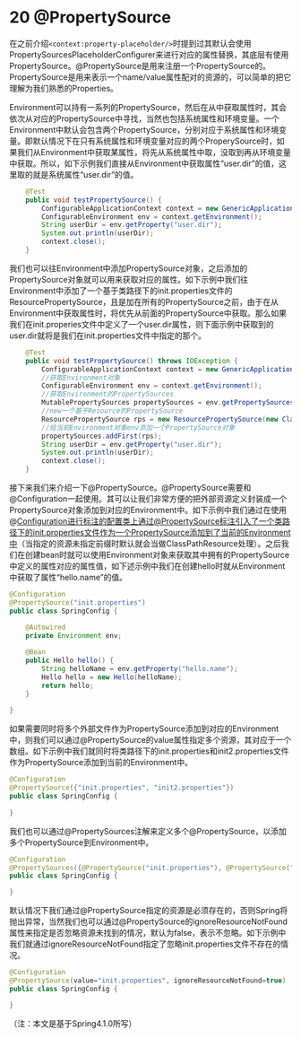 # 20 @PropertySource
  
在之前介绍`<context:property-placeholder/>`时提到过其默认会使用PropertySourcesPlaceholderConfigurer来进行对应的属性替换，其底层有使用PropertySource。@PropertySource是用来注册一个PropertySource的。PropertySource是用来表示一个name/value属性配对的资源的，可以简单的把它理解为我们熟悉的Properties。  
  
Environment可以持有一系列的PropertySource，然后在从中获取属性时，其会依次从对应的PropertySource中寻找，当然也包括系统属性和环境变量。一个Environment中默认会包含两个PropertySource，分别对应于系统属性和环境变量。即默认情况下在只有系统属性和环境变量对应的两个ProperySource时，如果我们从Environment中获取某属性，将先从系统属性中取，没取到再从环境变量中获取。所以，如下示例我们直接从Environment中获取属性“user.dir”的值，这里取的就是系统属性“user.dir”的值。
```java
	@Test
	public void testPropertySource() {
		ConfigurableApplicationContext context = new GenericApplicationContext();
		ConfigurableEnvironment env = context.getEnvironment();
		String userDir = env.getProperty("user.dir");
		System.out.println(userDir);
		context.close();
	}
```
	
我们也可以往Environment中添加PropertySource对象，之后添加的PropertySource对象就可以用来获取对应的属性。如下示例中我们往Environment中添加了一个基于类路径下的init.properties文件的ResourcePropertySource，且是加在所有的PropertySource之前，由于在从Environment中获取属性时，将优先从前面的PropertySource中获取。那么如果我们在init.properies文件中定义了一个user.dir属性，则下面示例中获取到的user.dir就将是我们在init.properties文件中指定的那个。
```java
	@Test
	public void testPropertySource() throws IOException {
		ConfigurableApplicationContext context = new GenericApplicationContext();
		//获取Environment对象
		ConfigurableEnvironment env = context.getEnvironment();
		//获取Environment的PropertySources
		MutablePropertySources propertySources = env.getPropertySources();
		//new一个基于Resource的PropertySource
		ResourcePropertySource rps = new ResourcePropertySource(new ClassPathResource("init.properties"));
		//给当前Environment对象env添加一个PropertySource对象
		propertySources.addFirst(rps);
		String userDir = env.getProperty("user.dir");
		System.out.println(userDir);
		context.close();
	}
```

接下来我们来介绍一下@PropertySource。@PropertySource需要和@Configuration一起使用。其可以让我们非常方便的把外部资源定义封装成一个PropertySource对象添加到对应的Environment中。如下示例中我们通过在使用@Configuration进行标注的配置类上通过@PropertySource标注引入了一个类路径下的init.properties文件作为一个PropertySource添加到了当前的Environment中（当指定的资源未指定前缀时默认就会当做ClassPathResource处理）。之后我们在创建bean时就可以使用Environment对象来获取其中拥有的PropertySource中定义的属性对应的属性值，如下述示例中我们在创建hello时就从Environment中获取了属性“hello.name”的值。
```java
@Configuration
@PropertySource("init.properties")
public class SpringConfig {

	@Autowired
	private Environment env;
	
	@Bean
	public Hello hello() {
		String helloName = env.getProperty("hello.name");
		Hello hello = new Hello(helloName);
		return hello;
	}
	
}
```

如果需要同时将多个外部文件作为PropertySource添加到对应的Environment中，则我们可以通过@PropertySource的value属性指定多个资源，其对应于一个数组。如下示例中我们就同时将类路径下的init.properties和init2.properties文件作为PropertySource添加到当前的Environment中。
```java
@Configuration
@PropertySource({"init.properties", "init2.properties"})
public class SpringConfig {
	
}
```

我们也可以通过@PropertySources注解来定义多个@PropertySource，以添加多个PropertySource到Environment中。
```java
@Configuration
@PropertySources({@PropertySource("init.properties"), @PropertySource("init2.properties")})
public class SpringConfig {

}
```

默认情况下我们通过@PropertySource指定的资源是必须存在的，否则Spring将抛出异常，当然我们也可以通过@PropertySource的ignoreResourceNotFound属性来指定是否忽略资源未找到的情况，默认为false，表示不忽略。如下示例中我们就通过ignoreResourceNotFound指定了忽略init.properties文件不存在的情况。
```java
@Configuration
@PropertySource(value="init.properties", ignoreResourceNotFound=true)
public class SpringConfig {

}
```

（注：本文是基于Spring4.1.0所写）
